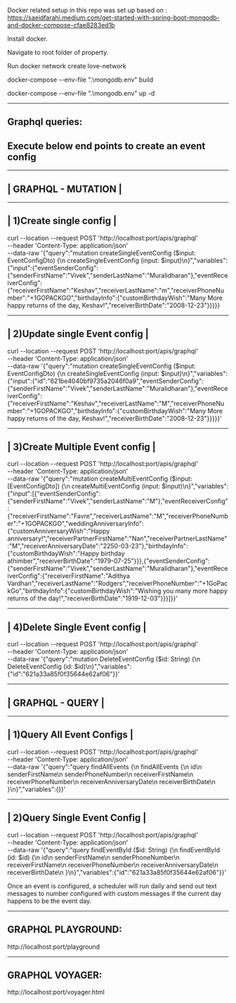 Docker related setup in this repo was set up based on :
https://saeidfarahi.medium.com/get-started-with-spring-boot-mongodb-and-docker-compose-cfae8283ed1b

Install docker.

Navigate to root folder of property.

Run
docker network create love-network

docker-compose --env-file ".\mongodb\.env" build

docker-compose --env-file ".\mongodb\.env" up -d

----------------
Graphql queries:
----------------

Execute below end points to create an event config
----------------------

----------------------
| GRAPHQL - MUTATION  |
----------------------

--------------------------
| 1)Create single config |
--------------------------
curl --location --request POST 'http://localhost:port/apis/graphql' \
--header 'Content-Type: application/json' \
--data-raw '{"query":"mutation createSingleEventConfig ($input: EventConfigDto) {\n    createSingleEventConfig (input: $input)\n}","variables":{"input":{"eventSenderConfig":{"senderFirstName":"Vivek","senderLastName":"Muralidharan"},"eventReceiverConfig":{"receiverFirstName":"Keshav","receiverLastName":"m","receiverPhoneNumber":"+1GOPACKGO","birthdayInfo":{"customBirthdayWish":"Many More happy returns of the day, Keshav!","receiverBirthDate":"2008-12-23"}}}}}

--------------------------------
| 2)Update single Event config |
-------------------------------
curl --location --request POST 'http://localhost:port/apis/graphql' \
--header 'Content-Type: application/json' \
--data-raw '{"query":"mutation createSingleEventConfig ($input: EventConfigDto) {\n    createSingleEventConfig (input: $input)\n}","variables":{"input":{"id":"621be4040bf9735a2046f0a9","eventSenderConfig":{"senderFirstName":"Vivek","senderLastName":"Muralidharan"},"eventReceiverConfig":{"receiverFirstName":"Keshav","receiverLastName":"M","receiverPhoneNumber":"+1GOPACKGO","birthdayInfo":{"customBirthdayWish":"Many More happy returns of the day, Keshav!","receiverBirthDate":"2008-12-23"}}}}}'

----------------------------------
| 3)Create Multiple Event config |
----------------------------------
curl --location --request POST 'http://localhost:port/apis/graphql' \
--header 'Content-Type: application/json' \
--data-raw '{"query":"mutation createMultiEventConfig ($input: [EventConfigDto]) {\n    createMultiEventConfig (input: $input)\n}","variables":{"input":[{"eventSenderConfig":{"senderFirstName":"Vivek","senderLastName":"M"},"eventReceiverConfig":{"receiverFirstName":"Favre","receiverLastName":"M","receiverPhoneNumber":"+1GOPACKGO","weddingAnniversaryInfo":{"customAnniversaryWish":"Happy anniversary!","receiverPartnerFirstName":"Nan","receiverPartnerLastName":"M","receiverAnniversaryDate":"2250-03-23"},"birthdayInfo":{"customBirthdayWish":"Happy birthday athimber","receiverBirthDate":"1979-07-25"}}},{"eventSenderConfig":{"senderFirstName":"Vivek","senderLastName":"Muralidharan"},"eventReceiverConfig":{"receiverFirstName":"Adithya Vardhan","receiverLastName":"Rodgers","receiverPhoneNumber":"+1GoPackGo","birthdayInfo":{"customBirthdayWish":"Wishing you many more happy returns of the day!","receiverBirthDate":"1919-12-03"}}}]}}'

--------------------------------
| 4)Delete Single Event config |
-------------------------------
curl --location --request POST 'http://localhost:port/apis/graphql' \
--header 'Content-Type: application/json' \
--data-raw '{"query":"mutation DeleteEventConfig ($id: String) {\n    DeleteEventConfig (id: $id)\n}","variables":{"id":"621a33a85f0f35644e62af06"}}'

-------------------
| GRAPHQL - QUERY |
-------------------
-----------------------------
| 1)Query All Event Configs |
-----------------------------
curl --location --request POST 'http://localhost:port/apis/graphql' \
--header 'Content-Type: application/json' \
--data-raw '{"query":"query findAllEvents {\n    findAllEvents {\n        id\n        senderFirstName\n        senderPhoneNumber\n        receiverFirstName\n        receiverPhoneNumber\n        receiverAnniversaryDate\n        receiverBirthDate\n    }\n}","variables":{}}'

-------------------------------
| 2)Query Single Event Config |
-------------------------------
curl --location --request POST 'http://localhost:port/apis/graphql' \
--header 'Content-Type: application/json' \
--data-raw '{"query":"query findEventById ($id: String) {\n    findEventById (id: $id) {\n        id\n        senderFirstName\n        senderPhoneNumber\n        receiverFirstName\n        receiverPhoneNumber\n        receiverAnniversaryDate\n        receiverBirthDate\n    }\n}","variables":{"id":"621a33a85f0f35644e62af06"}}'


Once an event is configured, a scheduler will run daily and send out text messages to number configured with custom messages if the current day happens to be the event day.


-------------------
GRAPHQL PLAYGROUND:
-------------------
http://localhost:port/playground

---------------
GRAPHQL VOYAGER:
---------------
http://localhost:port/voyager.html